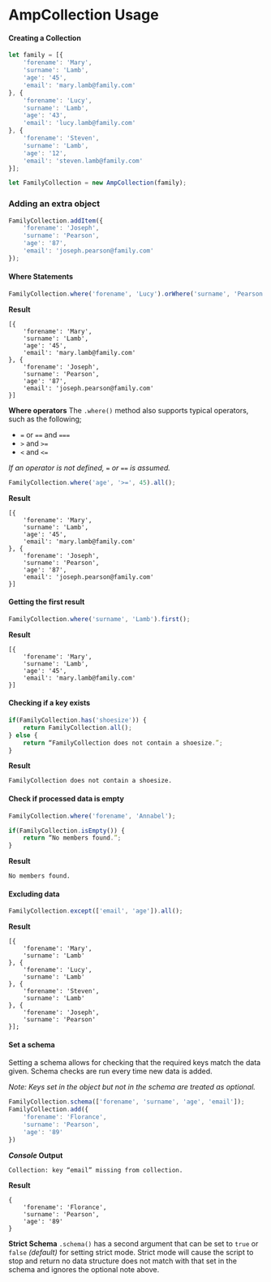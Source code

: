 # AmpCollection Usage
#### Creating a Collection
```js
let family = [{
	'forename': 'Mary',
	'surname': 'Lamb',
	'age': '45',
	'email': 'mary.lamb@family.com'
}, {
	'forename': 'Lucy',
	'surname': 'Lamb',
	'age': '43',
	'email': 'lucy.lamb@family.com'
}, {
	'forename': 'Steven',
	'surname': 'Lamb',
	'age': '12',
	'email': 'steven.lamb@family.com'
}];

let FamilyCollection = new AmpCollection(family);
```

### Adding an extra object
```js
FamilyCollection.addItem({
	'forename': 'Joseph',
	'surname': 'Pearson',
	'age': '87',
	'email': 'joseph.pearson@family.com'
});
```


#### Where Statements
```js
FamilyCollection.where('forename', 'Lucy').orWhere('surname', 'Pearson').all();
```


**Result**
```
[{
	'forename': 'Mary',
	'surname': 'Lamb',
	'age': '45',
	'email': 'mary.lamb@family.com'
}, {
	'forename': 'Joseph',
	'surname': 'Pearson',
	'age': '87',
	'email': 'joseph.pearson@family.com'
}]
```

**Where operators**
The `.where()` method also supports typical operators, such as the following;
* `=` or `==` and `===`
* `>` and `>=`
* `<` and `<=`

*If an operator is not defined, `=` or `==` is assumed.*

```js
FamilyCollection.where('age', '>=', 45).all();
```


**Result**
```
[{
	'forename': 'Mary',
	'surname': 'Lamb',
	'age': '45',
	'email': 'mary.lamb@family.com'
}, {
	'forename': 'Joseph',
	'surname': 'Pearson',
	'age': '87',
	'email': 'joseph.pearson@family.com'
}]
```

#### Getting the first result
```js
FamilyCollection.where('surname', 'Lamb').first();
```

**Result**
```
[{
	'forename': 'Mary',
	'surname': 'Lamb',
	'age': '45',
	'email': 'mary.lamb@family.com'
}]
```

#### Checking if a key exists
```js
if(FamilyCollection.has('shoesize')) {
	return FamilyCollection.all();
} else {
	return “FamilyCollection does not contain a shoesize.”;
}
```

**Result**
```
FamilyCollection does not contain a shoesize.
```

#### Check if processed data is empty
```js
FamilyCollection.where('forename', 'Annabel');

if(FamilyCollection.isEmpty()) {
	return “No members found.”;
}
```

**Result**
```
No members found.
```

#### Excluding data
```js
FamilyCollection.except(['email', 'age']).all();
```

**Result**
```
[{
	'forename': 'Mary',
	'surname': 'Lamb'
}, {
	'forename': 'Lucy',
	'surname': 'Lamb'
}, {
	'forename': 'Steven',
	'surname': 'Lamb'
}, {
	'forename': 'Joseph',
	'surname': 'Pearson'
}];
```

#### Set a schema
Setting a schema allows for checking that the required keys match the data given. Schema checks are run every time new data is added.

_Note: Keys set in the object but not in the schema are treated as optional._
```js
FamilyCollection.schema(['forename', 'surname', 'age', 'email']);
FamilyCollection.add({
	'forename': 'Florance',
	'surname': 'Pearson',
	'age': '89'
})
```

**_Console_ Output**
```
Collection: key “email” missing from collection.
```

**Result**
```
{
	'forename': 'Florance',
	'surname': 'Pearson',
	'age': '89'
}
```

**Strict Schema**
`.schema()` has a second argument that can be set to `true` or `false` *(default)* for setting strict mode. Strict mode will cause the script to stop and return no data structure does not match with that set in the schema and ignores the optional note above.

